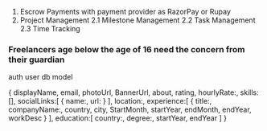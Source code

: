 1. Escrow Payments with payment provider as RazorPay or Rupay
2. Project Management
    2.1 Milestone Management
    2.2 Task Management
    2.3 Time Tracking
### Freelancers age below the age of 16 need the concern from their guardian

auth user db model

{
    displayName,
    email,
    photoUrl,
    BannerUrl,
    about,
    rating,
    hourlyRate:,
    skills:[],
    socialLinks:[
        {
            name:,
            url:
        }
    ],
    location:,
    experience:[
        {
            title:,
            companyName:,
            country,
            city,
            StartMonth,
            startYear,
            endMonth,
            endYear,
            workDesc
        }
    ],
    education:[
        country:,
        degree:,
        startYear,
        endYear
    ]
}